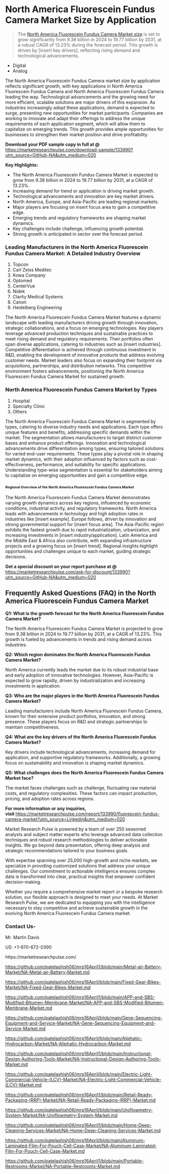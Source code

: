 <h1>North America Fluorescein Fundus Camera Market&nbsp;Size by Application</h1><blockquote><p>The <a href="https://marketresearchpulse.com/download-sample/133990?utm_source=GitHub-NA&amp;utm_medium=020">North America Fluorescein Fundus Camera Market size</a> is set to grow significantly from 9.38 billion in 2024 to 19.77 billion by 2031, at a robust CAGR of 13.23% during the forecast period. This growth is driven by [insert key drivers], reflecting rising demand and technological advancements.</p></blockquote><ul><li>Digital<li> Analog</li></ul><p>The North America Fluorescein Fundus Camera market size by application reflects significant growth, with key applications in North America Fluorescein Fundus Camera and North America Fluorescein Fundus Camera leading the way. Technological advancements and the growing need for more efficient, scalable solutions are major drivers of this expansion. As industries increasingly adopt these applications, demand is expected to surge, presenting new opportunities for market participants. Companies are working to innovate and adapt their offerings to address the unique requirements of each application segment, which will allow them to capitalize on emerging trends. This growth provides ample opportunities for businesses to strengthen their market position and drive profitability.</p><p><strong>Download your PDF sample copy in full at @ </strong><a href="https://marketresearchpulse.com/download-sample/133990?utm_source=GitHub-NA&amp;utm_medium=020">https://marketresearchpulse.com/download-sample/133990?utm_source=GitHub-NA&amp;utm_medium=020</a></p><p><strong>Key Highlights: </strong></p><ul><li>The North America Fluorescein Fundus Camera Market is expected to grow from 9.38 billion in 2024 to 19.77 billion by 2031, at a CAGR of 13.23%.</li><li>Increasing demand for trend or application is driving market growth.</li><li>Technological advancements and innovation are key market drivers.</li><li>North America, Europe, and Asia-Pacific are leading regional markets.</li><li>Major players are focusing on insert focus area to gain a competitive edge.</li><li>Emerging trends and regulatory frameworks are shaping market dynamics.</li><li>Key challenges include challenge, influencing growth potential.</li><li>Strong growth is anticipated in sector over the forecast period.</li></ul><h3>Leading Manufacturers in the North America Fluorescein Fundus Camera Market: A Detailed Industry Overview</h3><ol><li>Topcon</li><li>Carl Zeiss Meditec</li><li>Kowa Company</li><li>Optomed</li><li>CenterVue</li><li>Nidek</li><li>Clarity Medical Systems</li><li>Canon</li><li>Heidelberg Engineering</li></ol><div class="flex max-w-full flex-col flex-grow"><div class="min-h-8 text-message flex w-full flex-col items-end gap-2 whitespace-normal break-words [.text-message+&amp;]:mt-5" dir="auto" data-message-author-role="assistant" data-message-id="fd8432e4-4910-450d-b182-61b7bfb0a01f" data-message-model-slug="gpt-4o"><div class="flex w-full flex-col gap-1 empty:hidden first:pt-[3px]"><div class="markdown prose w-full break-words dark:prose-invert light"><p>The North America Fluorescein Fundus Camera Market features a dynamic landscape with leading manufacturers driving growth through innovation, strategic collaborations, and a focus on emerging technologies. Key players leverage advanced production techniques and sustainable practices to meet rising demand and regulatory requirements. Their portfolios often span diverse applications, catering to industries such as [insert industries]. Competitive differentiation is achieved through continuous investment in R&amp;D, enabling the development of innovative products that address evolving customer needs. Market leaders also focus on expanding their footprint via acquisitions, partnerships, and distribution networks. This competitive environment fosters advancements, positioning the North America Fluorescein Fundus Camera Market for sustained growth.</p></div></div></div></div><h3>North America Fluorescein Fundus Camera Market by Types</h3><ol><li>Hospital<li> Specialty Clinic<li> Others</li></ol><div class="flex max-w-full flex-col flex-grow"><div class="min-h-8 text-message flex w-full flex-col items-end gap-2 whitespace-normal break-words [.text-message+&amp;]:mt-5" dir="auto" data-message-author-role="assistant" data-message-id="084470be-0bb7-4664-bddf-5156b4f41249" data-message-model-slug="gpt-4o-mini"><div class="flex w-full flex-col gap-1 empty:hidden first:pt-[3px]"><div class="markdown prose w-full break-words dark:prose-invert light"><p>The North America Fluorescein Fundus Camera Market is segmented by types, catering to diverse industry needs and applications. Each type offers unique features and benefits, addressing specific demands within the market. The segmentation allows manufacturers to target distinct customer bases and enhance product offerings. Innovation and technological advancements drive differentiation among types, ensuring tailored solutions for varied end-user requirements. These types play a pivotal role in shaping market dynamics, with their adoption influenced by factors such as cost-effectiveness, performance, and suitability for specific applications. Understanding type-wise segmentation is essential for stakeholders aiming to capitalize on emerging opportunities and gain a competitive edge.</p></div></div></div></div><h3><span style="font-size: 11px;">Regional Overview of the North America Fluorescein Fundus Camera Market</span></h3><div class="flex max-w-full flex-col flex-grow"><div class="min-h-8 text-message flex w-full flex-col items-end gap-2 whitespace-normal break-words [.text-message+&amp;]:mt-5" dir="auto" data-message-author-role="assistant" data-message-id="e9038762-ce64-4e30-91c9-9bd413514231" data-message-model-slug="gpt-4o-mini"><div class="flex w-full flex-col gap-1 empty:hidden first:pt-[3px]"><div class="markdown prose w-full break-words dark:prose-invert light"><p>The North America Fluorescein Fundus Camera Market demonstrates varying growth dynamics across key regions, influenced by economic conditions, industrial activity, and regulatory frameworks. North America leads with advancements in technology and high adoption rates in industries like [insert example]. Europe follows, driven by innovation and strong governmental support for [insert focus area]. The Asia-Pacific region exhibits the fastest growth due to rapid industrialization, urbanization, and increasing investments in [insert industry/application]. Latin America and the Middle East &amp; Africa also contribute, with expanding infrastructure projects and a growing focus on [insert trend]. Regional insights highlight opportunities and challenges unique to each market, guiding strategic decisions.</p></div></div></div></div><p><strong>Get a special discount on your report purchase at @ </strong><a href="https://marketresearchpulse.com/ask-for-discount/133990?utm_source=GitHub-NA&amp;utm_medium=020">https://marketresearchpulse.com/ask-for-discount/133990?utm_source=GitHub-NA&amp;utm_medium=020</a></p><h2>Frequently Asked Questions (FAQ) in the North America Fluorescein Fundus Camera Market</h2><p><strong>Q1: What is the growth forecast for the North America Fluorescein Fundus Camera Market?</strong></p><p>The North America Fluorescein Fundus Camera Market is projected to grow from 9.38 billion in 2024 to 19.77 billion by 2031, at a CAGR of 13.23%. This growth is fueled by advancements in trends and rising demand across industries.</p><p><strong>Q2: Which region dominates the North America Fluorescein Fundus Camera Market?</strong></p><p>North America currently leads the market due to its robust industrial base and early adoption of innovative technologies. However, Asia-Pacific is expected to grow rapidly, driven by industrialization and increasing investments in application.</p><p><strong>Q3: Who are the major players in the North America Fluorescein Fundus Camera Market?</strong></p><p>Leading manufacturers include North America Fluorescein Fundus Camera, known for their extensive product portfolios, innovation, and strong presence. These players focus on R&amp;D and strategic partnerships to maintain competitiveness.</p><p><strong>Q4: What are the key drivers of the North America Fluorescein Fundus Camera Market?</strong></p><p>Key drivers include technological advancements, increasing demand for application, and supportive regulatory frameworks. Additionally, a growing focus on sustainability and innovation is shaping market dynamics.</p><p><strong>Q5: What challenges does the North America Fluorescein Fundus Camera Market face?</strong></p><p>The market faces challenges such as challenge, fluctuating raw material costs, and regulatory complexities. These factors can impact production, pricing, and adoption rates across regions.</p><p><strong>For more information or any inquiries, visit&nbsp;</strong><a href="https://marketresearchpulse.com/report/133990/fluorescein-fundus-camera-market?utm_source=Linkedin&utm_medium=020">https://marketresearchpulse.com/report/133990/fluorescein-fundus-camera-market?utm_source=Linkedin&utm_medium=020</a></p><p>Market Research Pulse is powered by a team of over 250 seasoned analysts and subject matter experts who leverage advanced data collection techniques and robust research methodologies to deliver actionable insights. We go beyond data presentation, offering deep analysis and strategic recommendations tailored to your business goals.</p><p>With expertise spanning over 25,000 high-growth and niche markets, we specialize in providing customized solutions that address your unique challenges. Our commitment to actionable intelligence ensures complex data is transformed into clear, practical insights that empower confident decision-making.</p><p>Whether you require a comprehensive market report or a bespoke research solution, our flexible approach is designed to meet your needs. At Market Research Pulse, we are dedicated to equipping you with the intelligence necessary to stay competitive and achieve sustainable growth in the evolving North America Fluorescein Fundus Camera market.</p><h3><strong>Contact Us-</strong></h3><p>Mr. Martin Davis</p><p>US: +1-970-672-0390</p><p>https://marketresearchpulse.com/</p><p><a href="https://github.com/patelashish06/mrp16April1/blob/main/Metal-air-Battery-Market/NA-Metal-air-Battery-Market.md">https://github.com/patelashish06/mrp16April1/blob/main/Metal-air-Battery-Market/NA-Metal-air-Battery-Market.md</a></p><p><a href="https://github.com/patelashish06/mrp16April/blob/main/Fixed-Gear-Bikes-Market/NA-Fixed-Gear-Bikes-Market.md">https://github.com/patelashish06/mrp16April/blob/main/Fixed-Gear-Bikes-Market/NA-Fixed-Gear-Bikes-Market.md</a></p><p><a href="https://github.com/patelashish06/mrp16April1/blob/main/APP-and-SBS-Modified-Bitumen-Membrane-Market/NA-APP-and-SBS-Modified-Bitumen-Membrane-Market.md">https://github.com/patelashish06/mrp16April1/blob/main/APP-and-SBS-Modified-Bitumen-Membrane-Market/NA-APP-and-SBS-Modified-Bitumen-Membrane-Market.md</a></p><p><a href="https://github.com/patelashish06/mrp16April/blob/main/Gene-Sequencing-Equipment-and-Service-Market/NA-Gene-Sequencing-Equipment-and-Service-Market.md">https://github.com/patelashish06/mrp16April/blob/main/Gene-Sequencing-Equipment-and-Service-Market/NA-Gene-Sequencing-Equipment-and-Service-Market.md</a></p><p><a href="https://github.com/patelashish06/mrp16April/blob/main/Aliphatic-Hydrocarbon-Market/NA-Aliphatic-Hydrocarbon-Market.md">https://github.com/patelashish06/mrp16April/blob/main/Aliphatic-Hydrocarbon-Market/NA-Aliphatic-Hydrocarbon-Market.md</a></p><p><a href="https://github.com/patelashish06/mrp16April1/blob/main/Instructional-Design-Authoring-Tools-Market/NA-Instructional-Design-Authoring-Tools-Market.md">https://github.com/patelashish06/mrp16April1/blob/main/Instructional-Design-Authoring-Tools-Market/NA-Instructional-Design-Authoring-Tools-Market.md</a></p><p><a href="https://github.com/patelashish06/mrp16April/blob/main/Electric-Light-Commercial-Vehicle-(LCV)-Market/NA-Electric-Light-Commercial-Vehicle-(LCV)-Market.md">https://github.com/patelashish06/mrp16April/blob/main/Electric-Light-Commercial-Vehicle-(LCV)-Market/NA-Electric-Light-Commercial-Vehicle-(LCV)-Market.md</a></p><p><a href="https://github.com/patelashish06/mrp16April1/blob/main/Retail-Ready-Packaging-(RRP)-Market/NA-Retail-Ready-Packaging-(RRP)-Market.md">https://github.com/patelashish06/mrp16April1/blob/main/Retail-Ready-Packaging-(RRP)-Market/NA-Retail-Ready-Packaging-(RRP)-Market.md</a></p><p><a href="https://github.com/patelashish06/mrp16April/blob/main/Uroflowmetry-System-Market/NA-Uroflowmetry-System-Market.md">https://github.com/patelashish06/mrp16April/blob/main/Uroflowmetry-System-Market/NA-Uroflowmetry-System-Market.md</a></p><p><a href="https://github.com/patelashish06/mrp16April1/blob/main/Home-Deep-Cleaning-Services-Market/NA-Home-Deep-Cleaning-Services-Market.md">https://github.com/patelashish06/mrp16April1/blob/main/Home-Deep-Cleaning-Services-Market/NA-Home-Deep-Cleaning-Services-Market.md</a></p><p><a href="https://github.com/patelashish06/mrp16April/blob/main/Aluminum-Laminated-Film-For-Pouch-Cell-Case-Market/NA-Aluminum-Laminated-Film-For-Pouch-Cell-Case-Market.md">https://github.com/patelashish06/mrp16April/blob/main/Aluminum-Laminated-Film-For-Pouch-Cell-Case-Market/NA-Aluminum-Laminated-Film-For-Pouch-Cell-Case-Market.md</a></p><p><a href="https://github.com/patelashish06/mrp16April1/blob/main/Portable-Restrooms-Market/NA-Portable-Restrooms-Market.md">https://github.com/patelashish06/mrp16April1/blob/main/Portable-Restrooms-Market/NA-Portable-Restrooms-Market.md</a></p>